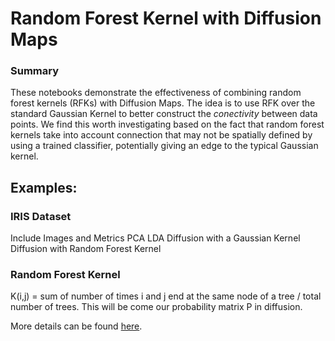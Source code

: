 # Random Forest Kernel with Diffusion Maps

### Summary
These notebooks demonstrate the effectiveness of combining random forest kernels (RFKs) with Diffusion Maps. The idea is to use RFK over the standard Gaussian Kernel to better construct the _conectivity_ between data points.
We find this worth investigating based on the fact that random forest kernels take into account connection that may not be spatially defined by using a trained classifier, potentially giving an edge to the 
typical Gaussian kernel.

## Examples:
### IRIS Dataset
Include Images and Metrics
PCA
LDA
Diffusion with a Gaussian Kernel
Diffusion with Random Forest Kernel

### Random Forest Kernel
K(i,j) = sum of number of times i and j end at the same node of a tree / total number of trees. 
This will be come our probability matrix P in diffusion.

More details can be found [here](https://rmarcus.info/blog/2017/10/04/rfk.html).
